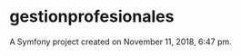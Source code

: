 gestionprofesionales
====================

A Symfony project created on November 11, 2018, 6:47 pm.
